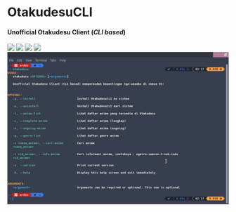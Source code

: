 # OtakudesuCLI
#### Unofficial Otakudesu Client (_CLI based_)
![](https://img.shields.io/github/stars/ardzz/OtakudesuCLI.svg?style=flat-square)
![](https://img.shields.io/github/forks/ardzz/OtakudesuCLI.svg?style=flat-square)
![](https://img.shields.io/github/issues/ardzz/OtakudesuCLI.svg?style=flat-square)
![](https://img.shields.io/badge/PHP-7.4.*-yellow?style=flat-square)
![Screenshot](screenshots/Screenshot_2020-10-23_14-27-17.png)

